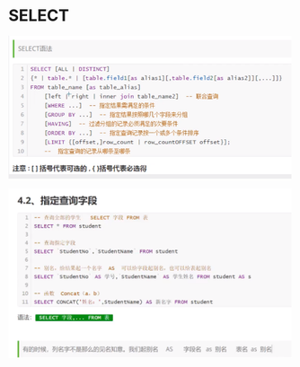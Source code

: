 # SELECT

![](../.gitbook/assets/image%20%2828%29.png)

![](../.gitbook/assets/image%20%2810%29.png)


